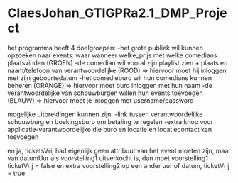 # ClaesJohan_GTIGPRa2.1_DMP_Project
het programma heeft 4 doelgroepen:
  -het grote publiek wil kunnen opzoeken naar events: waar wanneer welke_prijs met welke comedians plaatsvinden (GROEN)
  -de comedian wil vooral zijn playlist zien + plaats en naam/telefoon van verantwoordelijke (ROOD)
      => hiervoor moet hij inloggen met zijn geboortedatum
  -het comedieburo wil hun comedians kunnen beheren (ORANGE)
      => hiervoor moet buro inloggen met hun naam
  -de verantwoordelijke van schouwburgen willen hun events toevoegen (BLAUW)
      => hiervoor moet je inloggen met username/password
  
  mogelijke uitbreidingen kunnen zijn:
    -link tussen verantwoordelijke schouwburg en boekingsburo om betaling te regelen
    -extra knop voor applicatie-verantwoordelijke die buro en locatie en locatiecontact kan toevoegen
    
    
 en ja, ticketsVrij had eigenlijk geen attribuut van het event moeten zijn, maar van datumUur
 als voorstelling1 uitverkocht is, dan moet voorstelling1 ticketVrij = false
 en extra voorstelling2 op een ander uur of datum, ticketVrij = true
 
